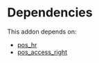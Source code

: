 # Dependencies

This addon depends on:

- [pos_hr](https://github.com/bringout/oca-ocb-pos/tree/8917541b1d93899f66ac4c0d9e9531186b2d9d2d/odoo-bringout-oca-ocb-pos_hr)
- [pos_access_right](https://github.com/bringout/oca-technical)
